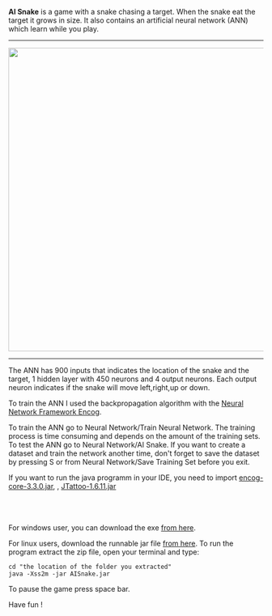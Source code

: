<b>AI Snake</b> is a game with a snake chasing a target. When the snake eat the target it grows in size. 
It also contains an artificial neural network (ANN) which learn while you play. 

-------------------------------------------------------------------------------------

<img src="https://40.media.tumblr.com/368b9958332c878409d211c844a641c2/tumblr_o2lnwdEKk91s1v7hso1_1280.png" width="600" height="600"></img>

----------------------------------------------------------------------------------------

The ANN has 900 inputs that indicates the location of the snake and the target, 1 hidden layer with 450 neurons and 4 output neurons. Each output neuron indicates if the snake will move left,right,up or down.

To train the ANN I used the backpropagation algorithm with the <a href="http://www.heatonresearch.com/encog/">Neural Network Framework Encog</a>.

To train the ANN go to Neural Network/Train Neural Network. The training process is time consuming and depends 
on the amount of the training sets. To test the ANN go to Neural Network/AI Snake. If you want to create a dataset
and train the network another time, don't forget to save the dataset by pressing S or from Neural Network/Save Training Set before you exit.

If you want to run the java programm in your IDE, you need to import <a href="encog-core-3.3.0-release.zip">encog-core-3.3.0.jar</a>,
, <a href="http://www.jtattoo.net/downloads/JTattoo-1.6.11.jar">JTattoo-1.6.11.jar</a>
<br></br>
<br></br>

For windows user, you can download the exe <a href="https://drive.google.com/file/d/0B46-skjIP2h-cFA5V1BoU3Q4Vmc/view?usp=sharing">from here</a>.

For linux users, download the runnable jar file <a href="https://drive.google.com/file/d/0B46-skjIP2h-cDItSC1kWDdTaDQ/view?usp=sharing">from here</a>. To run the program extract the zip file, open your terminal and type:

    cd "the location of the folder you extracted"
    java -Xss2m -jar AISnake.jar
    

To pause the game press space bar.

Have fun !
